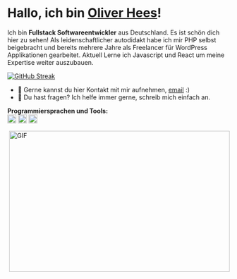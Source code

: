 # Hallo, ich bin [Oliver Hees](https://oliverhees.com/)!

Ich bin **Fullstack Softwareentwickler** aus Deutschland. Es ist schön dich hier zu sehen!
Als leidenschaftlicher autodidakt habe ich mir PHP selbst beigebracht und bereits mehrere Jahre als
Freelancer für WordPress Applikationen gearbeitet. Aktuell Lerne ich Javascript und React um
meine Expertise weiter auszubauen.

[![GitHub Streak](https://streak-stats.demolab.com?user=oliverhees&locale=de&date_format=j%20M%5B%20Y%5D&exclude_days=Sun%2CSat)](https://git.io/streak-stats)

- 💼 Gerne kannst du hier Kontakt mit mir aufnehmen, [email](mailto:oliverhees@gmail.com) :)
- 💬 Du hast fragen? Ich helfe immer gerne, schreib mich einfach an.

**Programmiersprachen und Tools:**  
<code><img height="20" src="https://github.com/oliverhees/oliverhees.github.io/blob/main/javascript.png"></code>
<code><img height="20" src="https://github.com/oliverhees/oliverhees.github.io/blob/main/react.png"></code>
<code><img height="20" src="https://github.com/oliverhees/oliverhees.github.io/blob/main/nodejs.png"></code>

<img align="right" alt="GIF" src="https://github.com/oliverhees/oliverhees.github.io/blob/main/code.gif?raw=true" width="500" height="320" />
